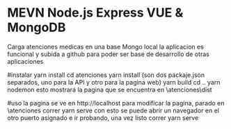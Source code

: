 # MEVN Node.js Express VUE & MongoDB 
Carga atenciones medicas en una base Mongo local
la aplicacion es funcional y subida a github para poder ser base de desarrollo de otras aplicaciones

#instalar
yarn install
cd atenciones
yarn install (son dos packaje.json separados, uno para la API y otro para la pagina web)
yarn build
cd ..
yarn nodemon
esto mostrará la pagina que se encuentra en \atenciones\dist

#uso
la pagina se ve en http://localhost
para modificar la pagina, parado en \atenciones correr yarn serve
con esto se puede abrir un navegador en el otro puerto asignado e ir probando, una vez listo correr yarn serve
